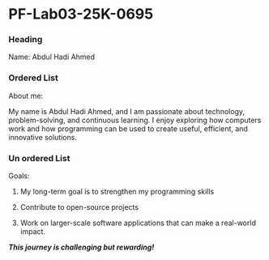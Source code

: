 # PF-Lab03-25K-0695
### Heading
Name: Abdul Hadi Ahmed


### Ordered List
About me: 

My name is Abdul Hadi Ahmed, and I am passionate about technology, problem-solving, and continuous learning. 
I enjoy exploring how computers work and how programming can be used to create useful, efficient, and innovative solutions.

### Un ordered List
Goals: 

1. My long-term goal is to strengthen my programming skills

2. Contribute to open-source projects

3. Work on larger-scale software applications that can make a real-world impact.

***This journey is challenging but rewarding!***  
